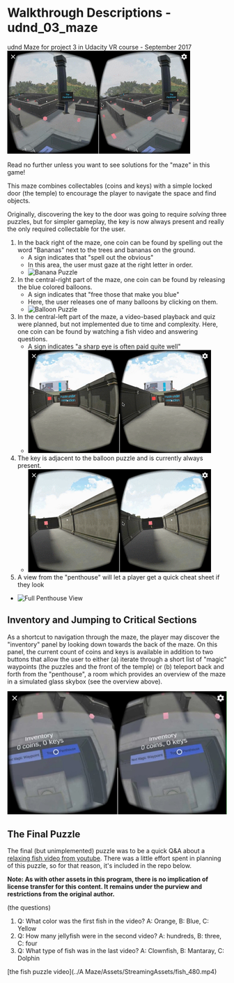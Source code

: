 # Walkthrough Descriptions - udnd_03_maze
udnd Maze for project 3 in Udacity VR course - September 2017
![Maze Overview](penthouse.gif)

Read no further unless you want to see solutions for the "maze" in this game!

This maze combines collectables (coins and keys) with a simple locked door (the temple)
to encourage the player to navigate the space and find objects.

Originally, discovering the key to the door was going to require *solving* three
puzzles, but for simpler gameplay, the key is now always present and really the only
required collectable for the user.

1. In the back right of the maze, one coin can be found by spelling out the word
"Bananas" next to the trees and bananas on the ground.
   * A sign indicates that "spell out the obvious"
   * In this area, the user must gaze at the right letter in order.
   * ![Banana Puzzle](puzzle-tree.gif)
1. In the central-right part of the maze, one coin can be found by releasing
the blue colored balloons.
   * A sign indicates that "free those that make you blue"
   * Here, the user releases one of many balloons by clicking on them.
   * ![Balloon Puzzle](puzzle-balloon.gif)
1. In the central-left part of the maze, a video-based playback and quiz were planned,
but not implemented due to time and complexity.  Here, one coin can be found by watching a
fish video and answering questions.
   * A sign indicates "a sharp eye is often paid quite well"
   * ![Movie Puzzle](puzzle-movie.gif)
1. The key is adjacent to the balloon puzzle and is currently always present.
   * ![Key Pickup](key-pickup.gif)
 1. A view from the "penthouse" will let a player get a quick cheat sheet if they look
   * ![Full Penthouse View](penthouse-full.gif)

## Inventory and Jumping to Critical Sections
As a shortcut to navigation through the maze, the player may discover the "inventory"
panel by looking down towards the back of the maze.  On this panel, the current
count of coins and keys is available in addition to two buttons that allow the user
to either (a) iterate through a short list of "magic" waypoints (the puzzles and the
front of the temple) or (b) teleport back and forth from the "penthouse", a room
which provides an overview of the maze in a simulated glass skybox (see the overview above).

![Inventory and Magic Waypoint Navigation](waypoint-magic.jpg)

## The Final Puzzle
The final (but unimplemented) puzzle was to be a quick Q&A about a [relaxing
fish video from youtube](https://www.youtube.com/watch?v=bdnHKdb-Oss). There
was a little effort spent in planning of this puzzle, so for that reason, it's
included in the repo below.  

**Note: As with other assets in this program,  there is no implication of
license transfer for this content.  It remains under the purview and restrictions
from the original author.**

(the questions)

1. Q: What color was the first fish in the video? A: Orange, B: Blue, C: Yellow
1. Q: How many jellyfish were in the second video? A: hundreds, B: three, C: four
1. Q: What type of fish was in the last video? A: Clownfish, B: Mantaray, C: Dolphin

[the fish puzzle video](../A Maze/Assets/StreamingAssets/fish_480.mp4)
